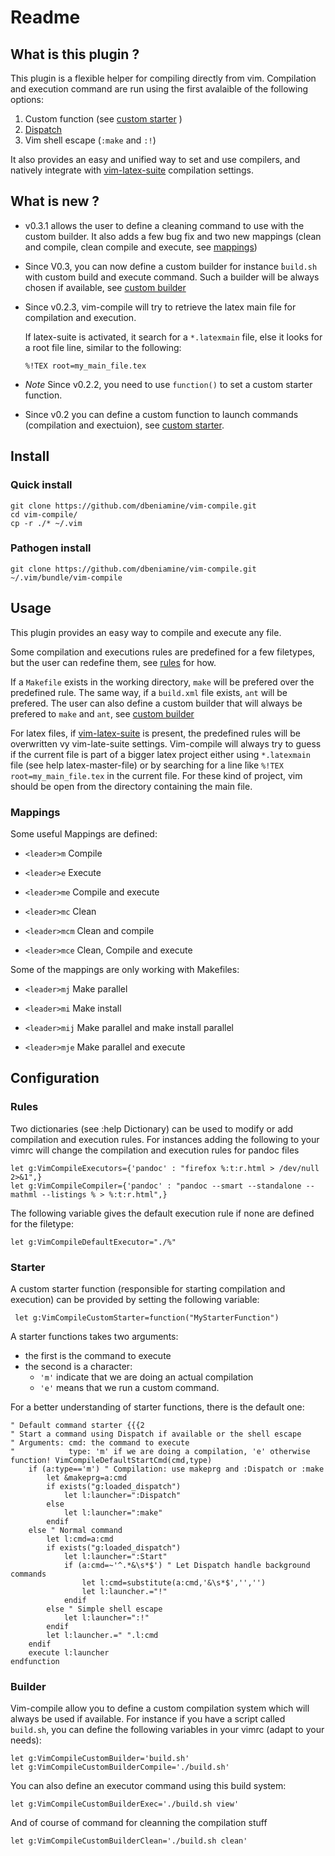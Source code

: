# Readme

## What is this plugin ?

This plugin is a flexible helper for compiling directly from vim. Compilation
and execution command are run using the first avalaible of the following
options:

1. Custom function (see [custom starter](#starter) )
2. [Dispatch](https://github.com/tpope/vim-dispatch)
3. Vim shell escape (`:make` and `:!`)

It also provides an easy and unified way to set and use compilers, and
natively integrate with [vim-latex-suite](http://vim-latex.sourceforge.net/)
compilation settings.

## What is new ?

+   v0.3.1 allows the user to define a cleaning command to use with the custom
    builder. It also adds a few bug fix and two new mappings (clean and
    compile, clean compile and execute, see [mappings](#mappings))

+   Since V0.3, you can now define a custom builder for instance ̀`build.sh`
    with custom build and execute command. Such a builder will be always chosen
    if available, see [custom builder](builder)

+   Since v0.2.3, vim-compile will try to retrieve the latex main file for
    compilation and execution.

    If latex-suite is activated, it search for a `*.latexmain` file, else it
    looks for a root file line, similar to the following:

        %!TEX root=my_main_file.tex
+   *Note* Since v0.2.2, you need to use `function()` to set a custom starter
    function.
+   Since v0.2 you can define a custom function to launch commands (compilation
    and exectuion), see [custom starter](#starter).


## Install

### Quick install

    git clone https://github.com/dbeniamine/vim-compile.git
    cd vim-compile/
    cp -r ./* ~/.vim

### Pathogen install

    git clone https://github.com/dbeniamine/vim-compile.git ~/.vim/bundle/vim-compile

## Usage


This plugin provides an easy way to compile and execute any file.

Some compilation and executions rules are predefined for a few filetypes, but the
user can redefine them, see [rules](#rules) for how.

If a `Makefile` exists in the working directory, `make` will be prefered over
the predefined rule. The same way, if a `build.xml` file exists, `ant` will be
prefered. The user can also define a custom builder that will always be
prefered to `make` and `ant`, see [custom builder](#builder)

For latex files, if [vim-latex-suite](http://vim-latex.sourceforge.net/) is
present, the predefined rules will be overwritten vy vim-late-suite settings.
Vim-compile will always try to guess if the current file is part of a bigger
latex project either using `*.latexmain` file (see help latex-master-file) or
by searching for a line ̀like `%!TEX root=my_main_file.tex` in the current
file. For these kind of project, vim should be open from the directory
containing the main file.

### Mappings

Some useful Mappings are defined:

+ `<leader>m` Compile

+ `<leader>e` Execute

+ `<leader>me` Compile and execute

+ `<leader>mc` Clean

+ `<leader>mcm` Clean and compile

+ `<leader>mce` Clean, Compile and execute


Some of the mappings are only working with Makefiles:

+ `<leader>mj` Make parallel

+ `<leader>mi` Make install

+ `<leader>mij` Make parallel and make install parallel

+ `<leader>mje` Make parallel and execute



## Configuration


### Rules

Two dictionaries (see :help Dictionary) can be used to modify or add
compilation and execution rules.
For instances adding the following to your vimrc will change the compilation
and execution rules for pandoc files

    let g:VimCompileExecutors={'pandoc' : "firefox %:t:r.html > /dev/null 2>&1",}
    let g:VimCompileCompiler={'pandoc' : "pandoc --smart --standalone --mathml --listings % > %:t:r.html",}

The following variable gives the default execution rule if none are defined
for the filetype:

    let g:VimCompileDefaultExecutor="./%"

### Starter

A custom starter function (responsible for starting compilation and execution)
can be provided by setting the following variable:

     let g:VimCompileCustomStarter=function("MyStarterFunction")

A starter functions takes two arguments:

+ the first is the command to execute
+ the second is a character:
    + `'m'` indicate that we are doing an actual compilation
    + `'e'` means that we run a custom command.

For a better understanding of starter functions, there is the default one:

    " Default command starter {{{2
    " Start a command using Dispatch if available or the shell escape
    " Arguments: cmd: the command to execute
    "            type: 'm' if we are doing a compilation, 'e' otherwise
    function! VimCompileDefaultStartCmd(cmd,type)
        if (a:type=='m') " Compilation: use makeprg and :Dispatch or :make
            let &makeprg=a:cmd
            if exists("g:loaded_dispatch")
                let l:launcher=":Dispatch"
            else
                let l:launcher=":make"
            endif
        else " Normal command
            let l:cmd=a:cmd
            if exists("g:loaded_dispatch")
                let l:launcher=":Start"
                if (a:cmd=~'^.*&\s*$') " Let Dispatch handle background commands
                    let l:cmd=substitute(a:cmd,'&\s*$','','')
                    let l:launcher.="!"
                endif
            else " Simple shell escape
                let l:launcher=":!"
            endif
            let l:launcher.=" ".l:cmd
        endif
        execute l:launcher
    endfunction

### Builder

Vim-compile allow you to define a custom compilation system which will always
be used if available. For instance if you have a script called `build.sh`, you
can define the following variables in your vimrc (adapt to your needs):

    let g:VimCompileCustomBuilder='build.sh'
    let g:VimCompileCustomBuilderCompile='./build.sh'

You can also define an executor command using this build system:

    let g:VimCompileCustomBuilderExec='./build.sh view'

And of course of command for cleanning the compilation stuff

    let g:VimCompileCustomBuilderClean='./build.sh clean'
